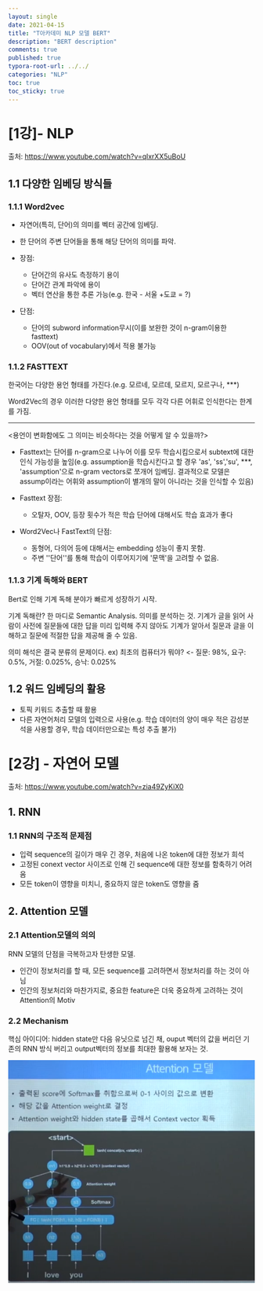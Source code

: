 ```yaml
---
layout: single
date: 2021-04-15
title: "T아카데미 NLP 모델 BERT"
description: "BERT description"
comments: true
published: true
typora-root-url: ../../
categories: "NLP"
toc: true
toc_sticky: true 
---
```


# [1강]- NLP

출처: https://www.youtube.com/watch?v=qlxrXX5uBoU

## 1.1 다양한 임베딩 방식들



### 1.1.1 Word2vec 

* 자연어(특히, 단어)의 의미를 벡터 공간에 임베딩.

* 한 단어의 주변 단어들을 통해 해당 단어의 의미를 파악.

* 장점: 
  *  단어간의 유사도 측정하기 용이
  * 단어간 관계 파악에 용이
  * 벡터 연산을 통한 추론 가능(e.g. 한국 - 서울 +도쿄  = ?) 

* 단점:
  * 단어의 subword information무시(이를 보완한 것이 n-gram이용한 fasttext)
  * OOV(out of vocabulary)에서 적용 불가능



### 1.1.2 FASTTEXT

한국어는 다양한 용언 형태를 가진다.(e.g. 모르네, 모르데, 모르지, 모르구나, ***)

Word2Vec의 경우 이러한 다양한 용언 형태를 모두 각각 다른 어휘로 인식한다는 한계를 가짐.

---

<용언이 변화함에도 그 의미는 비슷하다는 것을 어떻게 알 수 있을까?>

* Fasttext는 단어를 n-gram으로 나누어 이를 모두 학습시킴으로서 subtext에 대한 인식 가능성을 높임(e.g. assumption을 학습시킨다고 할 경우 'as', 'ss','su', ***, 'assumption'으로 n-gram vectors로 쪼개어 임베딩. 결과적으로 모델은 assump이라는 어휘와 assumption이 별개의 말이 아니라는 것을 인식할 수 있음)
* Fasttext 장점:
  * 오탈자, OOV, 등장 횟수가 적은 학습 단어에 대해서도 학습 효과가 좋다

* Word2Vec나 FastText의 단점:
  * 동형어, 다의어 등에 대해서는 embedding 성능이 좋지 못함.
  * 주변 ''단어''를 통해 학습이 이루어지기에 '문맥'을 고려할 수 없음.

### 1.1.3 기계 독해와 BERT

Bert로 인해 기계 독해 분야가 빠르게 성장하기 시작.

기계 독해란? 한 마디로 Semantic Analysis. 의미를 분석하는 것. 기계가 글을 읽어 사람이 사전에 질문들에 대한 답을 미리 입력해 주지 않아도 기계가 알아서 질문과 글을 이해하고 질문에 적절한 답을 제공해 줄 수 있음.

의미 해석은 결국 분류의 문제이다. ex) 최초의 컴퓨터가 뭐야? <- 질문: 98%, 요구: 0.5%, 거절: 0.025%, 승낙: 0.025%



## 1.2 워드 임베딩의 활용

* 토픽 키워드 추출할 때 활용
* 다른 자연어처리 모델의 입력으로 사용(e.g. 학습 데이터의 양이 매우 적은 감성분석을 사용할 경우, 학습 데이터만으로는 특성 추출 불가)



# [2강] - 자연어 모델

출처: https://www.youtube.com/watch?v=zia49ZyKiX0

## 1. RNN

### 1.1 RNN의 구조적 문제점

* 입력 sequence의 길이가 매우 긴 경우, 처음에 나온 token에 대한 정보가 희석
* 고정된 conext vector 사이즈로 인해 긴 sequence에 대한 정보를 함축하기 어려움
* 모든 token이 영향을 미치니, 중요하지 않은 token도 영향을 줌



## 2. Attention 모델

### 2.1 Attention모델의 의의

RNN 모델의 단점을 극복하고자 탄생한 모델.

* 인간이 정보처리를 할 때, 모든 sequence를 고려하면서 정보처리를 하는 것이 아님
* 인간의 정보처리와 마찬가지로, 중요한 feature은 더욱 중요하게 고려하는 것이 Attention의 Motiv

### 2.2 Mechanism

핵심 아이디어: hidden state만 다음 유닛으로 넘긴 채, ouput 벡터의 값을 버리던 기존의 RNN 방식 버리고 output벡터의 정보를 최대한 활용해 보자는 것.

![Attention_Mechanism](/assets/images/NLP/Attention_Mechanism.png)

















